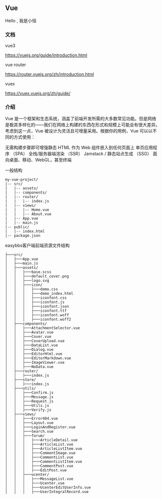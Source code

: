 ## Vue
Hello , 我是小恒


### 文档
vue3

https://vuejs.org/guide/introduction.html

vue router

https://router.vuejs.org/zh/introduction.html

vuex

https://vuex.vuejs.org/zh/guide/


### 介绍
Vue 是一个框架和生态系统，涵盖了前端开发所需的大多数常见功能。但是网络是极其多样化的——我们在网络上构建的东西在形式和规模上可能会有很大差异。考虑到这一点，Vue 被设计为灵活且可增量采用。根据你的用例，Vue 可以以不同的方式使用：

无需构建步骤即可增强静态 HTML
作为 Web 组件嵌入到任何页面上
单页应用程序 （SPA）
全栈/服务器端渲染 （SSR）
Jamstack / 静态站点生成 （SSG）
面向桌面、移动、WebGL，甚至终端

一般结构
```angular2html
my-vue-project/
|-- src/
|   |-- assets/
|   |-- components/
|   |-- router/
|   |   |-- index.js
|   |-- views/
|   |   |-- Home.vue
|   |   |-- About.vue
|   |-- App.vue
|   |-- main.js
|-- public/
|   |-- index.html
|-- package.json

```

easybbs客户端前端资源文件结构
```angular2html
├───src/
│   ├───App.vue
│   ├───main.js
│   ├───assets/
│   │   ├───base.scss
│   │   ├───default_cover.png
│   │   ├───logo.svg
│   │   ├───icon/
│   │   │   ├───demo.css
│   │   │   ├───demo_index.html
│   │   │   ├───iconfont.css
│   │   │   ├───iconfont.js
│   │   │   ├───iconfont.json
│   │   │   ├───iconfont.ttf
│   │   │   ├───iconfont.woff
│   │   │   ├───iconfont.woff2
│   ├───components/
│   │   ├───AttachmentSelector.vue
│   │   ├───Avatar.vue
│   │   ├───Cover.vue
│   │   ├───CoverUpload.vue
│   │   ├───DataList.vue
│   │   ├───Dialog.vue
│   │   ├───EditorHtml.vue
│   │   ├───EditorMarkdown.vue
│   │   ├───ImageViewer.vue
│   │   ├───NoData.vue
│   ├───router/
│   │   ├───index.js
│   ├───store/
│   │   ├───index.js
│   ├───utils/
│   │   ├───Confirm.js
│   │   ├───Message.js
│   │   ├───Request.js
│   │   ├───Utils.js
│   │   ├───Verify.js
│   ├───views/
│   │   ├───Error404.vue
│   │   ├───Layout.vue
│   │   ├───LoginAndRegister.vue
│   │   ├───Search.vue
│   │   ├───forum/
│   │   │   ├───ArticleDetail.vue
│   │   │   ├───ArticleList.vue
│   │   │   ├───ArticleListItem.vue
│   │   │   ├───CommentImage.vue
│   │   │   ├───CommentList.vue
│   │   │   ├───CommentListItem.vue
│   │   │   ├───CommentPost.vue
│   │   │   ├───EditPost.vue
│   │   ├───ucenter/
│   │   │   ├───MessageList.vue
│   │   │   ├───Ucenter.vue
│   │   │   ├───UcenterEditUserInfo.vue
│   │   │   ├───UserIntegralRecord.vue
```